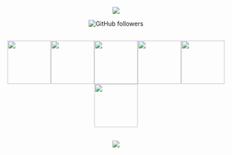 <p align="center">
    <img src="https://discord.c99.nl/widget/theme-4/386534953879470080.png" />
</p>

<p align="center">
    <img src="https://img.shields.io/github/followers/xBunyHop?label=Follow&style=social" alt="GitHub followers" /><br>
    <br>
<p align="center">
  <img src="https://media3.giphy.com/media/ln7z2eWriiQAllfVcn/200w.webp" width="100"><img src="https://i.giphy.com/media/LMt9638dO8dftAjtco/200.webp" width="100"><img src="https://i.giphy.com/media/eNAsjO55tPbgaor7ma/200w.webp" width="100"><img src="https://i.giphy.com/media/VgGthkhUvGgOit7Y9i/200.webp" width="100"><img src="https://i.giphy.com/media/KzJkzjggfGN5Py6nkT/200.webp" width="100"><img src="https://i.giphy.com/media/IdyAQJVN2kVPNUrojM/200.webp" width="100"><br><br>
</p>

   
</p>
<p align="center"><img src="https://i.giphy.com/RThN0hOS2GO4M.gif" /></p>

